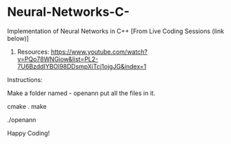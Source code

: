 # Neural-Networks-C-
Implementation of Neural Networks in C++
[From Live Coding Sessions (link below)]
1) Resources:
https://www.youtube.com/watch?v=PQo78WNGiow&list=PL2-7U6BzddIYBOl98DDsmpXiTcj1ojgJG&index=1


Instructions:

Make a folder named - openann
put all the files in it.

cmake .
make

./openann

Happy Coding!
